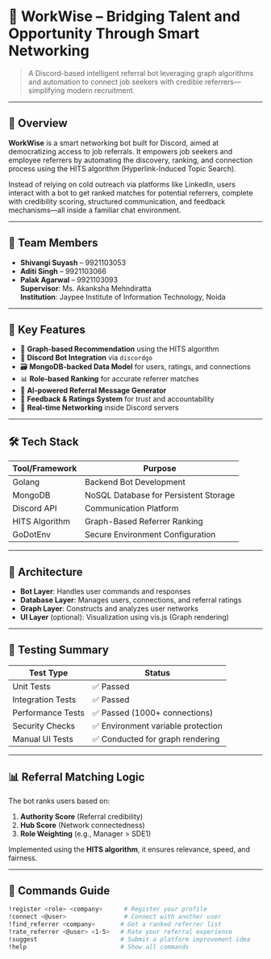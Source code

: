 # 🚀 WorkWise – Bridging Talent and Opportunity Through Smart Networking

> A Discord-based intelligent referral bot leveraging graph algorithms and automation to connect job seekers with credible referrers—simplifying modern recruitment.

---

## 📌 Overview

**WorkWise** is a smart networking bot built for Discord, aimed at democratizing access to job referrals. It empowers job seekers and employee referrers by automating the discovery, ranking, and connection process using the HITS algorithm (Hyperlink-Induced Topic Search). 

Instead of relying on cold outreach via platforms like LinkedIn, users interact with a bot to get ranked matches for potential referrers, complete with credibility scoring, structured communication, and feedback mechanisms—all inside a familiar chat environment.

---

## 👥 Team Members

- **Shivangi Suyash** – 9921103053  
- **Aditi Singh** – 9921103066  
- **Palak Agarwal** – 9921103093  
**Supervisor**: Ms. Akanksha Mehndiratta  
**Institution**: Jaypee Institute of Information Technology, Noida

---

## 🎯 Key Features

- 🧠 **Graph-based Recommendation** using the HITS algorithm  
- 💬 **Discord Bot Integration** via `discordgo`  
- 🗃️ **MongoDB-backed Data Model** for users, ratings, and connections  
- 📊 **Role-based Ranking** for accurate referrer matches  
- 🤖 **AI-powered Referral Message Generator**  
- 🧾 **Feedback & Ratings System** for trust and accountability  
- 🔄 **Real-time Networking** inside Discord servers

---

## 🛠️ Tech Stack

| Tool/Framework     | Purpose                             |
|--------------------|-------------------------------------|
| Golang             | Backend Bot Development             |
| MongoDB            | NoSQL Database for Persistent Storage |
| Discord API        | Communication Platform              |
| HITS Algorithm     | Graph-Based Referrer Ranking        |
| GoDotEnv           | Secure Environment Configuration    |

---

## 🧱 Architecture

- **Bot Layer**: Handles user commands and responses
- **Database Layer**: Manages users, connections, and referral ratings
- **Graph Layer**: Constructs and analyzes user networks
- **UI Layer** (optional): Visualization using vis.js (Graph rendering)

---

## 🧪 Testing Summary

| Test Type         | Status     |
|-------------------|------------|
| Unit Tests        | ✅ Passed   |
| Integration Tests | ✅ Passed   |
| Performance Tests | ✅ Passed (1000+ connections) |
| Security Checks   | ✅ Environment variable protection |
| Manual UI Tests   | ✅ Conducted for graph rendering |

---

## 📊 Referral Matching Logic

The bot ranks users based on:
1. **Authority Score** (Referral credibility)
2. **Hub Score** (Network connectedness)
3. **Role Weighting** (e.g., Manager > SDE1)

Implemented using the **HITS algorithm**, it ensures relevance, speed, and fairness.

---

## 🧭 Commands Guide

```bash
!register <role> <company>      # Register your profile
!connect <@user>                # Connect with another user
!find_referrer <company>       # Get a ranked referrer list
!rate_referrer <@user> <1-5>   # Rate your referral experience
!suggest                       # Submit a platform improvement idea
!help                          # Show all commands
